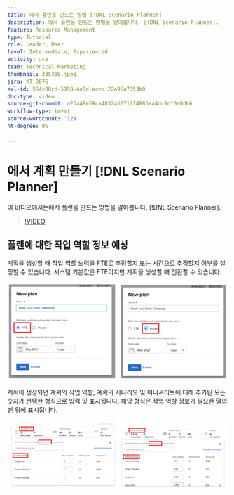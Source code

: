 ```yaml
---
title: 에서 플랜을 만드는 방법 [!DNL Scenario Planner]
description: 에서 플랜을 만드는 방법을 알아봅니다. [!DNL Scenario Planner].
feature: Resource Management
type: Tutorial
role: Leader, User
level: Intermediate, Experienced
activity: use
team: Technical Marketing
thumbnail: 335318.jpeg
jira: KT-9076
exl-id: 554c00cd-5958-4e5d-acec-22a96a7353b0
doc-type: video
source-git-commit: a25a49e59ca483246271214886ea4dc9c10e8d66
workflow-type: tm+mt
source-wordcount: '129'
ht-degree: 0%

---
```


# 에서 계획 만들기 [!DNL Scenario Planner]

이 비디오에서는에서 플랜을 만드는 방법을 알아봅니다. [!DNL Scenario Planner].

>[!VIDEO](https://video.tv.adobe.com/v/335318/?quality=12&learn=on)

## 플랜에 대한 작업 역할 정보 예상

계획을 생성할 때 작업 역할 노력을 FTE로 추정할지 또는 시간으로 추정할지 여부를 설정할 수 있습니다. 시스템 기본값은 FTE이지만 계획을 생성할 때 전환할 수 있습니다.

![선택 [!UICONTROL FTE] 또는 [!UICONTROL 시간] 다음에서 [!UICONTROL 새 플랜] 창](assets/scenario-planner-1.png)

계획이 생성되면 계획의 작업 역할, 계획의 시나리오 및 이니셔티브에 대해 추가된 모든 숫자가 선택한 형식으로 입력 및 표시됩니다. 해당 형식은 작업 역할 정보가 필요한 열의 맨 위에 표시됩니다.

![에서 정보 보기 [!UICONTROL FTE] 또는 [!UICONTROL 시간] 다음에서 [!DNL Scenario Planner]](assets/scenario-planner-2.png)
